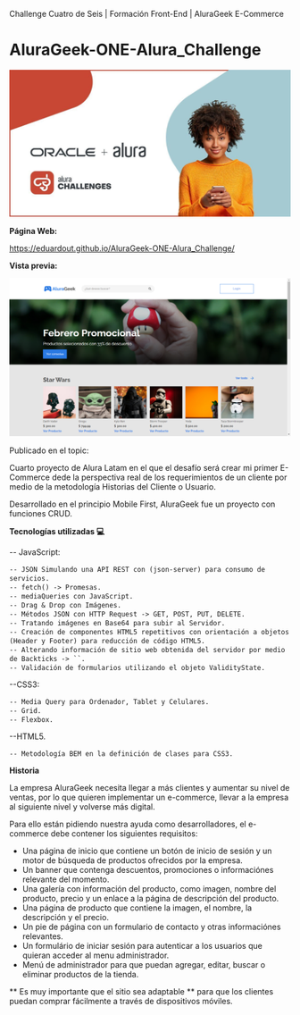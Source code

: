 Challenge Cuatro de Seis | Formación Front-End | AluraGeek E-Commerce

# AluraGeek-ONE-Alura_Challenge
![Challenge Alura Latam + Oracle](https://raw.githubusercontent.com/EduardoUT/AluraGeek-ONE-Alura_Challenge/master/assets/img/readme/challengeImage.jpg)


**Página Web:** 

https://eduardout.github.io/AluraGeek-ONE-Alura_Challenge/

**Vista previa:**

![Vista previa de AluraGeek E-Commerce](https://raw.githubusercontent.com/EduardoUT/AluraGeek-ONE-Alura_Challenge/master/assets/img/readme/AluraGeek.PNG)

Publicado en el topic:

Cuarto proyecto de Alura Latam en el que el desafío será crear mi primer E-Commerce
dede la perspectiva real de los requerimientos de un cliente por medio de la
metodología Historias del Cliente o Usuario.

Desarrollado en el principio Mobile First, AluraGeek fue un proyecto con funciones CRUD.

**Tecnologías utilizadas :computer:**
  
  -- JavaScript:
   
    -- JSON Simulando una API REST con (json-server) para consumo de servicios.
    -- fetch() -> Promesas.
    -- mediaQueries con JavaScript.
    -- Drag & Drop con Imágenes.
    -- Métodos JSON con HTTP Request -> GET, POST, PUT, DELETE.
    -- Tratando imágenes en Base64 para subir al Servidor.
    -- Creación de componentes HTML5 repetitivos con orientación a objetos (Header y Footer) para reducción de código HTML5.
    -- Alterando información de sitio web obtenida del servidor por medio de Backticks -> ``.
    -- Validación de formularios utilizando el objeto ValidityState.
  
  --CSS3:
  
    -- Media Query para Ordenador, Tablet y Celulares.
    -- Grid.
    -- Flexbox.
  
  --HTML5.
  
    -- Metodología BEM en la definición de clases para CSS3.
   
**Historia**

La empresa AluraGeek necesita llegar a más clientes y aumentar su nivel de ventas, por lo que quieren implementar un e-commerce, llevar a la empresa al siguiente nivel y volverse más digital.

Para ello están pidiendo nuestra ayuda como desarrolladores, el e-commerce debe contener los siguientes requisitos:
- Una página de inicio que contiene un botón de inicio de sesión y un motor de búsqueda de productos ofrecidos por la empresa.
- Un banner que contenga descuentos, promociones o informaciónes relevante del momento.
- Una galería con información del producto, como imagen, nombre del producto, precio y un enlace a la página de descripción del producto.
- Una página de producto que contiene la imagen, el nombre, la descripción y el precio.
- Un pie de página con un formulario de contacto y otras informaciónes relevantes.
- Un formulário de iniciar sesión para autenticar a los usuarios que quieran acceder al menu administrador. 
- Menú de administrador para que puedan agregar, editar, buscar o eliminar productos de la tienda.

** Es muy importante que el sitio sea adaptable ** para que los clientes puedan comprar fácilmente a través de dispositivos móviles.
